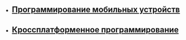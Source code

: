 <ul>
  <li><a href="android.html"><h2>Программирование мобильных устройств</h2></a></li>
  <li><a href="spring.html"><h2>Кроссплатформенное программирование</h2></a></li>
</ul>
